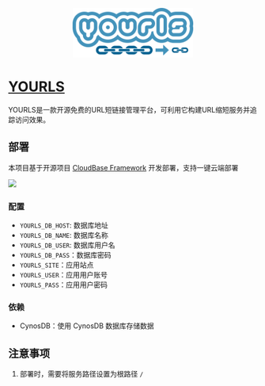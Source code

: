 <p align="center">
  <img height="100px" src="./logo.svg" />
</p>

# [YOURLS](https://github.com/YOURLS/YOURLS)

YOURLS是一款开源免费的URL短链接管理平台，可利用它构建URL缩短服务并追踪访问效果。

## 部署

本项目基于开源项目 [CloudBase Framework](https://github.com/Tencent/cloudbase-framework) 开发部署，支持一键云端部署

[![](https://main.qcloudimg.com/raw/67f5a389f1ac6f3b4d04c7256438e44f.svg)](https://console.cloud.tencent.com/tcb/env/index?action=CreateAndDeployCloudBaseProject&appUrl=https%3A%2F%2Fgithub.com%2FTencent-Cloud-Plugins%2FTencentCloudBase-YOURLS&branch=master)

### 配置
- `YOURLS_DB_HOST`: 数据库地址
- `YOURLS_DB_NAME`: 数据库名称
- `YOURLS_DB_USER`: 数据库用户名
- `YOURLS_DB_PASS`：数据库密码
- `YOURLS_SITE`：应用站点
- `YOURLS_USER`：应用用户账号
- `YOURLS_PASS`：应用用户密码

### 依赖

- CynosDB：使用 CynosDB 数据库存储数据

## 注意事项

1. 部署时，需要将服务路径设置为根路径 `/`
